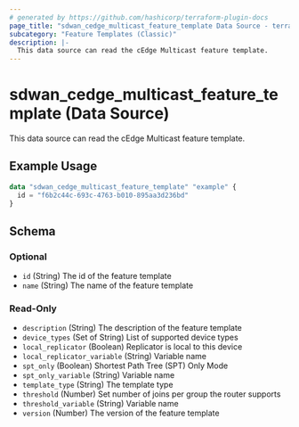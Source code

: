 ```yaml
---
# generated by https://github.com/hashicorp/terraform-plugin-docs
page_title: "sdwan_cedge_multicast_feature_template Data Source - terraform-provider-sdwan"
subcategory: "Feature Templates (Classic)"
description: |-
  This data source can read the cEdge Multicast feature template.
---
```


# sdwan_cedge_multicast_feature_template (Data Source)

This data source can read the cEdge Multicast feature template.

## Example Usage

```terraform
data "sdwan_cedge_multicast_feature_template" "example" {
  id = "f6b2c44c-693c-4763-b010-895aa3d236bd"
}
```

<!-- schema generated by tfplugindocs -->
## Schema

### Optional

- `id` (String) The id of the feature template
- `name` (String) The name of the feature template

### Read-Only

- `description` (String) The description of the feature template
- `device_types` (Set of String) List of supported device types
- `local_replicator` (Boolean) Replicator is local to this device
- `local_replicator_variable` (String) Variable name
- `spt_only` (Boolean) Shortest Path Tree (SPT) Only Mode
- `spt_only_variable` (String) Variable name
- `template_type` (String) The template type
- `threshold` (Number) Set number of joins per group the router supports
- `threshold_variable` (String) Variable name
- `version` (Number) The version of the feature template
